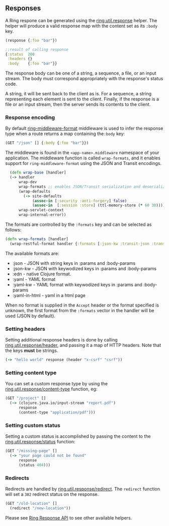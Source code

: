 ## Responses

A Ring respone can be generated using the [ring.util.response](https://ring-clojure.github.io/ring/ring.util.response.html#var-response) helper. The helper will produce a valid response map with the content set as its `:body` key.

```clojure
(response {:foo "bar"})

;;result of calling response
{:status  200
 :headers {}
 :body    {:foo "bar"}}
```

The response body can be one of a string, a sequence, a file, or an input stream. The body must correspond appropriately with the response's status code.

A string, it will be sent back to the client as is. For a sequence, a string representing each element is sent to the client. Finally, if the response is a file or an input stream, then the server sends its contents to the client.

### Response encoding

By default [ring-middleware-format](https://github.com/ngrunwald/ring-middleware-format) middleware is used to infer the response type when a route returns a map containing the`:body` key:

```clojure
(GET "/json" [] {:body {:foo "bar"}})
```

The middleware is found in the `<app-name>.middleware` namespace of your application. The middleware function is called `wrap-formats`, and it enables support for `ring-middleware-format` using the JSON and Transit encodings.

```clojure
  (defn wrap-base [handler]
  (-> handler
      wrap-dev
      wrap-formats ;; enables JSON/Transit serialization and deserialization
      (wrap-defaults
        (-> site-defaults
            (assoc-in [:security :anti-forgery] false)
            (assoc-in  [:session :store] (ttl-memory-store (* 60 30)))))
      wrap-servlet-context
      wrap-internal-error))
```

The formats are controlled by the `:formats` key and can be selected as follows:


```clojure
(defn wrap-formats [handler]
  (wrap-restful-format handler {:formats [:json-kw :transit-json :transit-msgpack]}))

```

The available formats are:

* :json - JSON with string keys in :params and :body-params
* :json-kw - JSON with keywodized keys in :params and :body-params
* :edn - native Clojure format.
* :yaml - YAML format
* :yaml-kw - YAML format with keywodized keys in :params and :body-params
* :yaml-in-html - yaml in a html page

When no format is supplied in the `Accept` header or the format specified is unknown, the first format from the `:formats` vector in the handler will be used (JSON by default).

### Setting headers

Setting additional response headers is done by calling [ring.util.response/header](https://ring-clojure.github.io/ring/ring.util.response.html#var-header), and
passing it a map of HTTP headers. Note that the keys **must** be strings.

```clojure
(-> "hello world" response (header "x-csrf" "csrf"))
```

### Setting content type

You can set a custom response type by using the [ring.util.response/content-type](https://ring-clojure.github.io/ring/ring.util.response.html#var-content-type) function, eg:

```clojure
(GET "/project" []
  (-> (clojure.java.io/input-stream "report.pdf")
      response
      (content-type "application/pdf")))
```

### Setting custom status

Setting a custom status is accomplished by passing the content to the [ring.util.response/status](https://ring-clojure.github.io/ring/ring.util.response.html#var-status) function:

```clojure
(GET "/missing-page" []
  (-> "your page could not be found"
      response
      (status 404)))
```

### Redirects

Redirects are handled by [ring.util.response/redirect](https://ring-clojure.github.io/ring/ring.util.response.html#var-redirect). The `redirect` function will set a `302` redirect status on the response.

```clojure
(GET "/old-location" []
  (redirect "/new-location"))
```

Please see [Ring Response API](https://ring-clojure.github.io/ring/ring.util.response.html) to see other available helpers.
